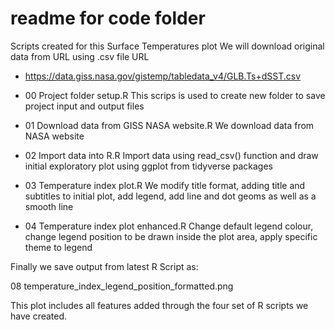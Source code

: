 # readme for code folder

Scripts created for this Surface Temperatures plot
We will download original data from URL using .csv file URL
- https://data.giss.nasa.gov/gistemp/tabledata_v4/GLB.Ts+dSST.csv

- 00 Project folder setup.R
This scrips is used to create new folder to save project input and output files
- 01 Download data from GISS NASA website.R
We download data from NASA website 
- 02 Import data into R.R
Import data using read_csv() function and draw initial exploratory plot using ggplot from tidyverse packages
- 03 Temperature index plot.R
We modify title format, adding title and subtitles to initial plot, add legend, add line and dot geoms as well as a smooth line
- 04 Temperature index plot enhanced.R
Change default legend colour, change legend position to be drawn inside the plot area, apply specific theme to legend

Finally we save output from latest  R Script as: 

08 temperature_index_legend_position_formatted.png

This plot includes all features added through the four set of R scripts we have created.
